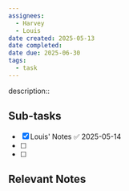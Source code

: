 ```yaml
---
assignees:
  - Harvey
  - Louis
date created: 2025-05-13
date completed: 
date due: 2025-06-30
tags:
  - task
---
```


description::<br>

## Sub-tasks

 - [x] Louis' Notes ✅ 2025-05-14
 - [ ] 
 - [ ] 

## Relevant Notes

